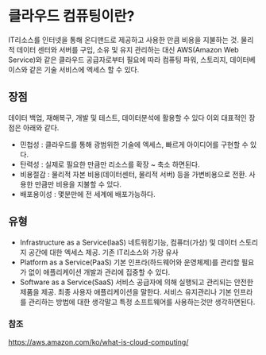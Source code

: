 # 클라우드 컴퓨팅이란?
  IT리소스를 인터넷을 통해 온디맨드로 제공하고 사용한 만큼 비용을 지불하는 것. 물리적 데이터 센터와 서버를 구입, 소유 및 유지 관리하는 대신 AWS(Amazon Web Service)와 같은 클라우드 공급자로부터 필요에 따라
  컴퓨팅 파워, 스토리지, 데이터베이스와 같은 기술 서비스에 엑세스 할 수 있다.
  
## 장점
 데이터 백업, 재해복구, 개발 및 테스트, 데이터분석에 활용할 수 있다 이외 대표적인 장점은 아래와 같다. 
 - 민첩성 : 클라우드를 통해 광범위한 기술에 엑세스, 빠르게 아이디어를 구현할 수 있다. 
 - 탄력성 : 실제로 필요한 만큼만 리소스를 확장 ~ 축소 하면된다.
 - 비용절감 : 물리적 자본 비용(데이터센터, 물리적 서버) 등을 가변비용으로 전환. 사용한 만큼만 비용을 지불할 수 있다.
 - 배포용이성 : 몇분만에 전 세계에 배포가능하다.

## 유형

- Infrastructure as a Service(IaaS)
  네트워킹기능, 컴퓨터(가상) 및 데이터 스토리지 공간에 대한 엑세스 제공. 기존 IT리소스와 가장 유사
- Platform as a Service(PaaS)
  기본 인프라(하드웨어와 운영체제)를 관리할 필요가 없이 애플리케이션 개발과 관리에 집중할 수 있다. 
- Software as a Service(SaaS)
  서비스 공급자에 의해 실행되고 관리되는 안전한 제품을 제공. 최종 사용자 애플리케이션을 말한다. 서비스 유지관리나 기본 인프라를 관리하는 방법에 대한 생각말고 특정 소프트웨어를 사용하는것만 생각하면된다.




### 참조 
https://aws.amazon.com/ko/what-is-cloud-computing/ 
